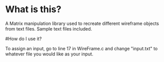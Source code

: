 # What is this?

A Matrix manipulation library used to recreate different wireframe objects from text files. Sample text files included. 

#How do I use it?

To assign an input, go to line 17 in WireFrame.c and change "input.txt" to whatever file you would like as your input.
